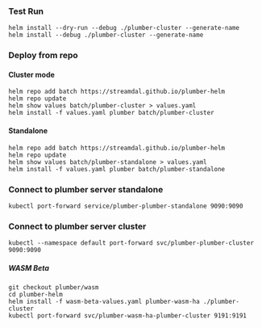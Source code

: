 
### Test Run
```
helm install --dry-run --debug ./plumber-cluster --generate-name
helm install --debug ./plumber-cluster --generate-name
```

### Deploy from repo


#### Cluster mode

```
helm repo add batch https://streamdal.github.io/plumber-helm
helm repo update
helm show values batch/plumber-cluster > values.yaml
helm install -f values.yaml plumber batch/plumber-cluster

```

#### Standalone

```
helm repo add batch https://streamdal.github.io/plumber-helm
helm repo update
helm show values batch/plumber-standalone > values.yaml
helm install -f values.yaml plumber batch/plumber-standalone
```

### Connect to plumber server standalone 
```
kubectl port-forward service/plumber-plumber-standalone 9090:9090
```
### Connect to plumber server cluster

```
kubectl --namespace default port-forward svc/plumber-plumber-cluster 9090:9090

```

##### WASM Beta

```
git checkout plumber/wasm
cd plumber-helm
helm install -f wasm-beta-values.yaml plumber-wasm-ha ./plumber-cluster
kubectl port-forward svc/plumber-wasm-ha-plumber-cluster 9191:9191
```
